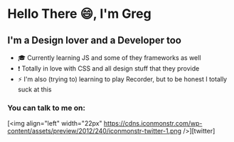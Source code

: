 # Hello There :smile:, I'm Greg

## I'm a Design lover and a Developer too
- :mortar_board: Currently learning JS and some of they frameworks as well
- :exclamation: Totally in love with CSS and all design stuff that they provide
- :zap: I'm also (trying to) learning to play Recorder, but to be honest I totally suck at this

### You can talk to me on:
[<img align="left" width="22px" https://cdns.iconmonstr.com/wp-content/assets/preview/2012/240/iconmonstr-twitter-1.png />][twitter]